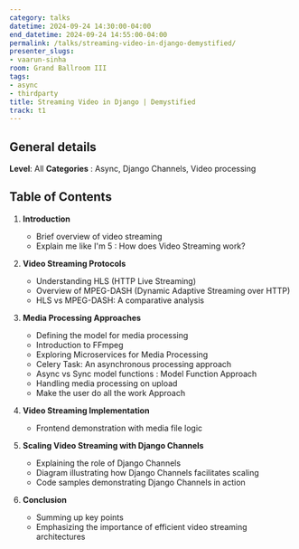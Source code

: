 ```yaml
---
category: talks
datetime: 2024-09-24 14:30:00-04:00
end_datetime: 2024-09-24 14:55:00-04:00
permalink: /talks/streaming-video-in-django-demystified/
presenter_slugs:
- vaarun-sinha
room: Grand Ballroom III
tags:
- async
- thirdparty
title: Streaming Video in Django | Demystified
track: t1
---
```


## General details

**Level**: All
**Categories** : Async, Django Channels, Video processing

## Table of Contents

1. **Introduction**
   - Brief overview of video streaming
   - Explain me like I'm 5 : How does Video Streaming work?

2. **Video Streaming Protocols**
   - Understanding HLS (HTTP Live Streaming)
   - Overview of MPEG-DASH (Dynamic Adaptive Streaming over HTTP)
   - HLS vs MPEG-DASH: A comparative analysis

3. **Media Processing Approaches**
   - Defining the model for media processing
   - Introduction to FFmpeg
   - Exploring Microservices for Media Processing
   - Celery Task: An asynchronous processing approach
   - Async vs Sync model functions : Model Function Approach
   - Handling media processing on upload
   - Make the user do all the work Approach

4. **Video Streaming Implementation**
   - Frontend demonstration with media file logic

5. **Scaling Video Streaming with Django Channels**
   - Explaining the role of Django Channels
   - Diagram illustrating how Django Channels facilitates scaling
   - Code samples demonstrating Django Channels in action

6. **Conclusion**
   - Summing up key points
   - Emphasizing the importance of efficient video streaming architectures